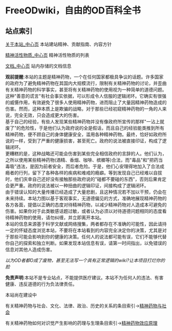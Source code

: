 # FreeODwiki，自由的OD百科全书


## 站点索引

[关于本站_中心页](./中心页/关于本站_中心页.md) 本站建站精神、贡献指南、内容方针

[精神活性物质_中心页](./中心页/精神活性物质_中心页.md) 精神活性物质的列表

[文档_中心页](./中心页/文档_中心页.md) 站内存储的文档信息

**观前提醒**:本站的主题是精神药物，一个在任何国家都极具争议的话题。许多国家的政府为了避免精神药物在其国内大规模流行，限制有关精神药物的讨论，并歪曲有关精神药物的科学事实，甚至将有关精神药物的使用视为一种简单的道德问题。<br>这种"善意的谎言"有社会事实依据，可以形成令人信服的逻辑闭环。它确实有很强的威慑作用，有效避免了很多人使用精神药物，进而阻止了大量因精神药物造成的伤害。然而，这种本质上是欺骗的战略，对于那些已经初窥精神药物的一角的人来说，完全无效，只会造成更大的伤害。<br>基于自己的经验，有些人发现某些精神药物并没有像政府所宣传的那样"一沾上就废了"的危险性，于是他们认为政府说的全是假话，而且自己的经验能类推到所有精神药物，便不顾自己的身体健康安全，滥用各种精神药物。最终，恰好如政府所说的一样，受到了严重的健康损害，甚至死亡。政府的说法被直接印证，构成了逻辑闭环。<br>更糟糕的是，这种战略还可能会伤害到某些完全相信政府的言辞的人。他们认为，之所以使用某些精神药物(酒精、香烟、咖啡、槟榔等)合法，而"毒品"和"把药当毒吸"违法，是因为前者安全，而后者危险。于是，他们心安理得地加入了合法成瘾者的行列，留下了各种各样的疾病和难戒的瘾癖。等到发现自己已经难以自拔时，他们庆幸自己还好没有接触那些政府说的"碰都不要碰的东西"，否则后果肯定会更严重。政府的说法被以一种扭曲的逻辑印证，间接构成了逻辑闭环。<br>由于错误认知的大量传播已经造成了大量悲剧，且这种情况若不加以干预，仍会在未来持续。本站力图以基于客观事实，无道德偏见的方式，准确地展现精神药物的各方各面，提倡以正确的态度对待精神药物，以减少精神药物对人造成本可避免的伤害。如果你对于此类敏感话题过敏，或者认为必须以对待道德问题相同的态度看待精神药物的使用，请勿纠缠，并立即离开本站。<br>本站的信息来源基于科学文献或网络搜集，两者都存在不准确的可能性，因此请持一定的怀疑态度浏览本站，不要将在本站看到的内容完全决定你的决策，尤其是对于那些可能会影响到你的健康的决策。任何人的说法都可能有误，它们不能够代替你自己的探索和独立判断。如果发现本站信息有误，请第一时间指出，以免错误的信息对其他人造成伤害。

*以为OD者都O成了废物，甚至无法写一个具有正常逻辑的wiki?让本项目打烂你的脸*

**免责声明**:本站不是专业站点，不能提供医疗建议。本站不为任何人的违法、有害健康、违反道德的行为负法律责任。

本站尚在建设中



有关精神药物与社会、文化、法律、政治、历史的关系的条目索引->[精神药物与社会](./精神药物与社会/主页.md)

有关精神药物如何对识觉产生影响的药理与生理条目索引->[精神药物效应原理](./精神药物效应原理/主页.md)

